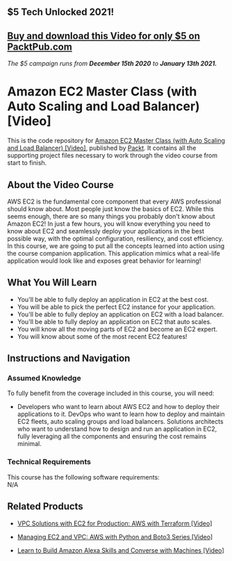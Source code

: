 ## $5 Tech Unlocked 2021!
[Buy and download this Video for only $5 on PacktPub.com](https://www.packtpub.com/product/amazon-ec2-master-class-with-auto-scaling-and-load-balancer-video/9781789342819)
-----
*The $5 campaign         runs from __December 15th 2020__ to __January 13th 2021.__*




# Amazon EC2 Master Class (with Auto Scaling and Load Balancer) [Video]
This is the code repository for [Amazon EC2 Master Class (with Auto Scaling and Load Balancer) [Video]](https://www.packtpub.com/networking-and-servers/amazon-ec2-master-class-auto-scaling-and-load-balancer-video), published by [Packt](https://www.packtpub.com/?utm_source=github). It contains all the supporting project files necessary to work through the video course from start to finish.
## About the Video Course
AWS EC2 is the fundamental core component that every AWS professional should know about. Most people just know the basics of EC2. While this seems enough, there are so many things you probably don't know about Amazon EC2! In just a few hours, you will know everything you need to know about EC2 and seamlessly deploy your applications in the best possible way, with the optimal configuration, resiliency, and cost efficiency. In this course, we are going to put all the concepts learned into action using the course companion application. This application mimics what a real-life application would look like and exposes great behavior for learning!


<H2>What You Will Learn</H2>
<DIV class=book-info-will-learn-text>
<UL>
<LI> You'll be able to fully deploy an application in EC2 at the best cost.</LI>
<LI> You will be able to pick the perfect EC2 instance for your application.</LI>
<LI> You'll be able to fully deploy an application on EC2 with a load balancer.</LI>
<LI> You'll be able to fully deploy an application on EC2 that auto scales.</LI>
<LI> You will know all the moving parts of EC2 and become an EC2 expert.</LI>
  <LI>You will know about some of the most recent EC2 features!</LI>
</UL></DIV>

## Instructions and Navigation
### Assumed Knowledge
To fully benefit from the coverage included in this course, you will need:<br/>
<DIV class=book-info-will-learn-text>
<UL>
<LI> Developers who want to learn about AWS EC2 and how to deploy their applications to it. DevOps who want to learn how to deploy and maintain EC2 fleets, auto scaling groups and load balancers. Solutions architects who want to understand how to design and run an application in EC2, fully leveraging all the components and ensuring the cost remains minimal.</LI>
</UL>
<DIV>

### Technical Requirements
This course has the following software requirements:<br/>
N/A

## Related Products
* [VPC Solutions with EC2 for Production: AWS with Terraform [Video]](https://www.packtpub.com/application-development/vpc-solutions-ec2-production-aws-terraform-video)

* [Managing EC2 and VPC: AWS with Python and Boto3 Series [Video]](https://www.packtpub.com/application-development/managing-ec2-and-vpc-aws-python-and-boto3-series-video)

* [Learn to Build Amazon Alexa Skills and Converse with Machines [Video]](https://www.packtpub.com/application-development/learn-build-amazon-alexa-skills-and-converse-machines-video)
